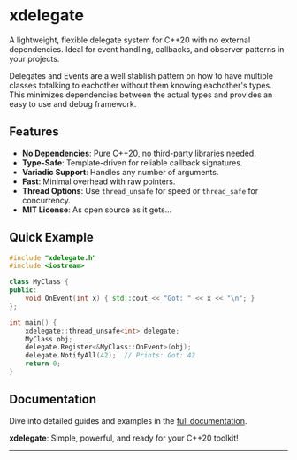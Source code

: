 # **xdelegate**

A lightweight, flexible delegate system for C++20 with no external dependencies. Ideal for event handling, callbacks, and observer patterns in your projects.

Delegates and Events are a well stablish pattern on how to have multiple classes totalking to eachother without them knowing eachother's types. 
This minimizes dependencies between the actual types and provides an easy to use and debug framework.

## **Features**
- **No Dependencies**: Pure C++20, no third-party libraries needed.
- **Type-Safe**: Template-driven for reliable callback signatures.
- **Variadic Support**: Handles any number of arguments.
- **Fast**: Minimal overhead with raw pointers.
- **Thread Options**: Use `thread_unsafe` for speed or `thread_safe` for concurrency.
- **MIT License**: As open source as it gets...

## **Quick Example**
```cpp
#include "xdelegate.h"
#include <iostream>

class MyClass {
public:
    void OnEvent(int x) { std::cout << "Got: " << x << "\n"; }
};

int main() {
    xdelegate::thread_unsafe<int> delegate;
    MyClass obj;
    delegate.Register<&MyClass::OnEvent>(obj);
    delegate.NotifyAll(42);  // Prints: Got: 42
    return 0;
}
```

## **Documentation**
Dive into detailed guides and examples in the [full documentation](https://github.com/LIONant-depot/xdelegate/blob/main/documentation/documentation.md).

**xdelegate**: Simple, powerful, and ready for your C++20 toolkit!

---
